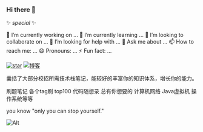 ### Hi there 👋

✨ _special_ ✨


🔭 I’m currently working on ...
🌱 I’m currently learning ...
👯 I’m looking to collaborate on ...
🤔 I’m looking for help with ...
💬 Ask me about ...
📫 How to reach me: ...
😄 Pronouns: ...
⚡ Fun fact: ...

<a href="https://github.com/zzzzzzzzyt/JavaLearningNotes"><img src="https://img.shields.io/github/stars/zzzzzzzzyt/JavaLearningNotes" alt="star"></a> <a href="http://www.onlyicanstopmyself.top/"><img src="https://img.shields.io/badge/blog-http%3A%2F%2Fwww.onlyicanstopmyself.top%2F-green" alt="博客"></a>

囊括了大部分校招所需技术栈笔记，能较好的丰富你的知识体系，增长你的能力。

刷题笔记 各个tag刷 top100 代码随想录 总有你想要的
计算机网络 Java虚拟机 操作系统等等

you know "only you can stop yourself."


![Alt](https://repobeats.axiom.co/api/embed/e19a23ac32abb2e860c02d1003c848b001c63b2b.svg "Repobeats analytics image")

